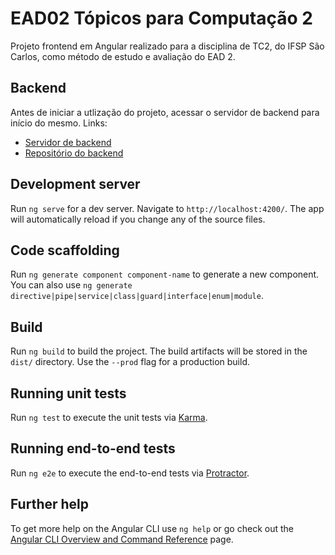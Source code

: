 # EAD02 Tópicos para Computação 2
Projeto frontend em Angular realizado para a disciplina de TC2, do IFSP São Carlos, como método de estudo e avaliação do EAD 2.

## Backend
Antes de iniciar a utlização do projeto, acessar o servidor de backend para início do mesmo.
Links:
- [Servidor de backend](https://sc3003302.glitch.me/api/produtos)
- [Repositório do backend](https://github.com/jrrmarcos/EAD02_TC2S06_Backend)

## Development server

Run `ng serve` for a dev server. Navigate to `http://localhost:4200/`. The app will automatically reload if you change any of the source files.

## Code scaffolding

Run `ng generate component component-name` to generate a new component. You can also use `ng generate directive|pipe|service|class|guard|interface|enum|module`.

## Build

Run `ng build` to build the project. The build artifacts will be stored in the `dist/` directory. Use the `--prod` flag for a production build.

## Running unit tests

Run `ng test` to execute the unit tests via [Karma](https://karma-runner.github.io).

## Running end-to-end tests

Run `ng e2e` to execute the end-to-end tests via [Protractor](http://www.protractortest.org/).

## Further help

To get more help on the Angular CLI use `ng help` or go check out the [Angular CLI Overview and Command Reference](https://angular.io/cli) page.
